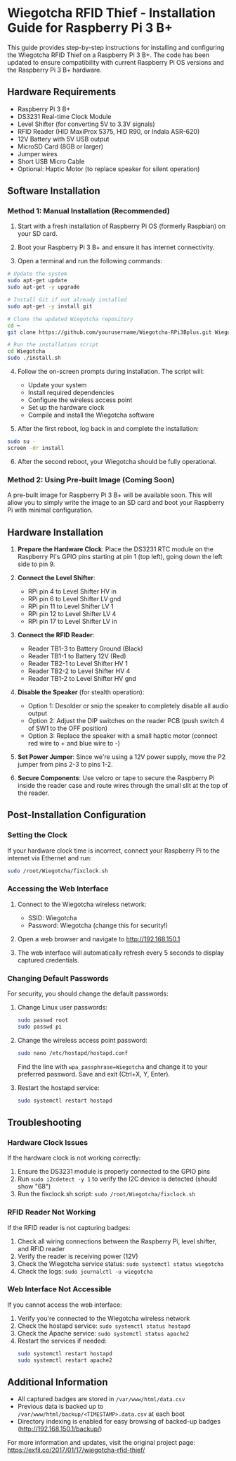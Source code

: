 # Wiegotcha RFID Thief - Installation Guide for Raspberry Pi 3 B+

This guide provides step-by-step instructions for installing and configuring the Wiegotcha RFID Thief on a Raspberry Pi 3 B+. The code has been updated to ensure compatibility with current Raspberry Pi OS versions and the Raspberry Pi 3 B+ hardware.

## Hardware Requirements

- Raspberry Pi 3 B+
- DS3231 Real-time Clock Module
- Level Shifter (for converting 5V to 3.3V signals)
- RFID Reader (HID MaxiProx 5375, HID R90, or Indala ASR-620)
- 12V Battery with 5V USB output
- MicroSD Card (8GB or larger)
- Jumper wires
- Short USB Micro Cable
- Optional: Haptic Motor (to replace speaker for silent operation)

## Software Installation

### Method 1: Manual Installation (Recommended)

1. Start with a fresh installation of Raspberry Pi OS (formerly Raspbian) on your SD card.

2. Boot your Raspberry Pi 3 B+ and ensure it has internet connectivity.

3. Open a terminal and run the following commands:

```bash
# Update the system
sudo apt-get update
sudo apt-get -y upgrade

# Install Git if not already installed
sudo apt-get -y install git

# Clone the updated Wiegotcha repository
cd ~
git clone https://github.com/yourusername/Wiegotcha-RPi3Bplus.git Wiegotcha

# Run the installation script
cd Wiegotcha
sudo ./install.sh
```

4. Follow the on-screen prompts during installation. The script will:
   - Update your system
   - Install required dependencies
   - Configure the wireless access point
   - Set up the hardware clock
   - Compile and install the Wiegotcha software

5. After the first reboot, log back in and complete the installation:

```bash
sudo su -
screen -dr install
```

6. After the second reboot, your Wiegotcha should be fully operational.

### Method 2: Using Pre-built Image (Coming Soon)

A pre-built image for Raspberry Pi 3 B+ will be available soon. This will allow you to simply write the image to an SD card and boot your Raspberry Pi with minimal configuration.

## Hardware Installation

1. **Prepare the Hardware Clock**: Place the DS3231 RTC module on the Raspberry Pi's GPIO pins starting at pin 1 (top left), going down the left side to pin 9.

2. **Connect the Level Shifter**:
   - RPi pin 4 to Level Shifter HV in
   - RPi pin 6 to Level Shifter LV gnd
   - RPi pin 11 to Level Shifter LV 1
   - RPi pin 12 to Level Shifter LV 4
   - RPi pin 17 to Level Shifter LV in

3. **Connect the RFID Reader**:
   - Reader TB1-3 to Battery Ground (Black)
   - Reader TB1-1 to Battery 12V (Red)
   - Reader TB2-1 to Level Shifter HV 1
   - Reader TB2-2 to Level Shifter HV 4
   - Reader TB1-2 to Level Shifter HV gnd

4. **Disable the Speaker** (for stealth operation):
   - Option 1: Desolder or snip the speaker to completely disable all audio output
   - Option 2: Adjust the DIP switches on the reader PCB (push switch 4 of SW1 to the OFF position)
   - Option 3: Replace the speaker with a small haptic motor (connect red wire to + and blue wire to -)

5. **Set Power Jumper**: Since we're using a 12V power supply, move the P2 jumper from pins 2-3 to pins 1-2.

6. **Secure Components**: Use velcro or tape to secure the Raspberry Pi inside the reader case and route wires through the small slit at the top of the reader.

## Post-Installation Configuration

### Setting the Clock

If your hardware clock time is incorrect, connect your Raspberry Pi to the internet via Ethernet and run:

```bash
sudo /root/Wiegotcha/fixclock.sh
```

### Accessing the Web Interface

1. Connect to the Wiegotcha wireless network:
   - SSID: Wiegotcha
   - Password: Wiegotcha (change this for security!)

2. Open a web browser and navigate to http://192.168.150.1

3. The web interface will automatically refresh every 5 seconds to display captured credentials.

### Changing Default Passwords

For security, you should change the default passwords:

1. Change Linux user passwords:
   ```bash
   sudo passwd root
   sudo passwd pi
   ```

2. Change the wireless access point password:
   ```bash
   sudo nano /etc/hostapd/hostapd.conf
   ```
   Find the line with `wpa_passphrase=Wiegotcha` and change it to your preferred password.
   Save and exit (Ctrl+X, Y, Enter).
   
3. Restart the hostapd service:
   ```bash
   sudo systemctl restart hostapd
   ```

## Troubleshooting

### Hardware Clock Issues

If the hardware clock is not working correctly:

1. Ensure the DS3231 module is properly connected to the GPIO pins
2. Run `sudo i2cdetect -y 1` to verify the I2C device is detected (should show "68")
3. Run the fixclock.sh script: `sudo /root/Wiegotcha/fixclock.sh`

### RFID Reader Not Working

If the RFID reader is not capturing badges:

1. Check all wiring connections between the Raspberry Pi, level shifter, and RFID reader
2. Verify the reader is receiving power (12V)
3. Check the Wiegotcha service status: `sudo systemctl status wiegotcha`
4. Check the logs: `sudo journalctl -u wiegotcha`

### Web Interface Not Accessible

If you cannot access the web interface:

1. Verify you're connected to the Wiegotcha wireless network
2. Check the hostapd service: `sudo systemctl status hostapd`
3. Check the Apache service: `sudo systemctl status apache2`
4. Restart the services if needed:
   ```bash
   sudo systemctl restart hostapd
   sudo systemctl restart apache2
   ```

## Additional Information

- All captured badges are stored in `/var/www/html/data.csv`
- Previous data is backed up to `/var/www/html/backup/<TIMESTAMP>.data.csv` at each boot
- Directory indexing is enabled for easy browsing of backed-up badges (http://192.168.150.1/backup/)

For more information and updates, visit the original project page: https://exfil.co/2017/01/17/wiegotcha-rfid-thief/
